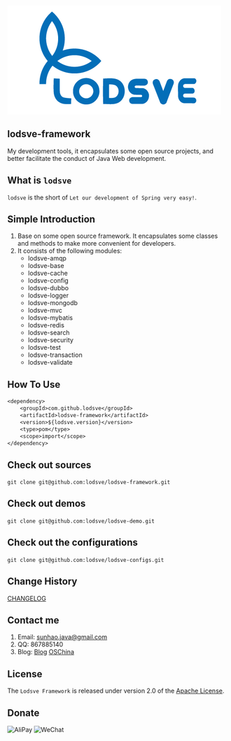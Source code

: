 ![LOGO](logo-03.png "lodsve-framework")

## lodsve-framework
My development tools, it encapsulates some open source projects, and better facilitate the conduct of Java Web development.

## What is `lodsve`
`lodsve` is the short of `Let our development of Spring very easy!`.

## Simple Introduction
1. Base on some open source framework. It encapsulates some classes and methods to make more convenient for developers.
2. It consists of the following modules:
    - lodsve-amqp
    - lodsve-base
    - lodsve-cache
    - lodsve-config
    - lodsve-dubbo
    - lodsve-logger
    - lodsve-mongodb
    - lodsve-mvc
    - lodsve-mybatis
    - lodsve-redis
    - lodsve-search
    - lodsve-security
    - lodsve-test
    - lodsve-transaction
    - lodsve-validate

## How To Use

    <dependency>
        <groupId>com.github.lodsve</groupId>
        <artifactId>lodsve-framework</artifactId>
        <version>${lodsve.version}</version>
        <type>pom</type>
        <scope>import</scope>
    </dependency>

## Check out sources
`git clone git@github.com:lodsve/lodsve-framework.git`

## Check out demos
`git clone git@github.com:lodsve/lodsve-demo.git`

## Check out the configurations
`git clone git@github.com:lodsve/lodsve-configs.git`

## Change History
[CHANGELOG][]

## Contact me
1. Email: sunhao.java@gmail.com
2. QQ: 867885140
3. Blog: [Blog][] [OSChina][]

## License
The `Lodsve Framework` is released under version 2.0 of the [Apache License][].

## Donate
![AliPay](http://git.oschina.net/uploads/qrcode/qrcode_alipay_1463048409407089.png "支付宝")
![WeChat](http://git.oschina.net/uploads/qrcode/qrcode_wechat_1463066035407089.png "微信")

[Apache License]: http://www.apache.org/licenses/LICENSE-2.0
[CHANGELOG]: https://github.com/lodsve/lodsve-framework/blob/master/CHANGELOG.md
[Blog]: http://www.izufang.me
[OSChina]: http://my.oschina.net/sunhaojava/blog